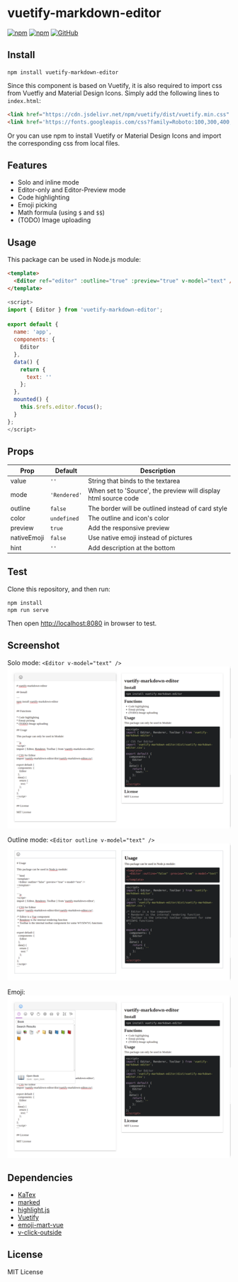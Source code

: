 # vuetify-markdown-editor

[![npm](https://img.shields.io/npm/v/vuetify-markdown-editor.svg)](https://www.npmjs.com/package/vuetify-markdown-editor)
[![npm](https://img.shields.io/npm/dw/vuetify-markdown-editor.svg)](https://www.npmjs.com/package/vuetify-markdown-editor)
[![GitHub](https://img.shields.io/github/license/DCsunset/vuetify-markdown-editor.svg?color=blue)](https://github.com/DCsunset/vuetify-markdown-editor/blob/master/LICENSE)

## Install 

```
npm install vuetify-markdown-editor
```

Since this component is based on Vuetify,
it is also required to import css from Vuetfiy and Material Design Icons.
Simply add the following lines to `index.html`:

```html
<link href="https://cdn.jsdelivr.net/npm/vuetify/dist/vuetify.min.css" rel="stylesheet">
<link href='https://fonts.googleapis.com/css?family=Roboto:100,300,400,500,700,900|Material+Icons' rel="stylesheet">
```

Or you can use npm to install Vuetify or Material Design Icons and import the corresponding css from local files.


## Features

* Solo and inline mode
* Editor-only and Editor-Preview mode
* Code highlighting
* Emoji picking
* Math formula (using `$` and `$$`)
* (TODO) Image uploading

## Usage

This package can be used in Node.js module:

```html
<template>
  <Editor ref="editor" :outline="true" :preview="true" v-model="text" />
</template>
```

```js
<script>
import { Editor } from 'vuetify-markdown-editor';

export default {
  name: 'app',
  components: {
    Editor
  },
  data() {
    return {
      text: ''
    };
  },
  mounted() {
    this.$refs.editor.focus();
  }
};
</script>
```

## Props

| Prop        | Default      | Description                                                     |
|-------------|--------------|-----------------------------------------------------------------|
| value       | `''`         | String that binds to the textarea                               |
| mode        | `'Rendered'` | When set to 'Source', the preview will display html source code |
| outline     | `false`      | The border will be outlined instead of card style               |
| color       | `undefined`  | The outline and icon's color                                    |
| preview     | `true`       | Add the responsive preview                                      |
| nativeEmoji | `false`      | Use native emoji instead of pictures                            |
| hint        | `''`         | Add description at the bottom                                   |


## Test

Clone this repository,
and then run:

```
npm install
npm run serve
```

Then open <http://localhost:8080> in browser to test.


## Screenshot

Solo mode: `<Editor v-model="text" />`
![Screenshot](Screenshot.png)

Outline mode: `<Editor outline v-model="text" />`
![Screenshot-Outline](Screenshot-Outline.png)

Emoji:
![Screenshot-Emoji](Screenshot-Emoji.png)


## Dependencies

* [KaTex](https://github.com/KaTeX/KaTeX)
* [marked](https://github.com/markedjs/marked)
* [highlight.js](https://github.com/highlightjs/highlight.js)
* [Vuetify](https://github.com/vuetifyjs/vuetify)
* [emoji-mart-vue](https://github.com/serebrov/emoji-mart-vue)
* [v-click-outside](https://github.com/ndelvalle/v-click-outside)

## License

MIT License

